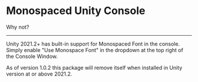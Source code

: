 # Monospaced Unity Console
Why not?

---  

Unity 2021.2+ has built-in support for Monospaced Font in the console.  
Simply enable "Use Monospace Font" in the dropdown at the top right of the Console Window.

As of version 1.0.2 this package will remove itself when installed in Unity version at or above 2021.2.